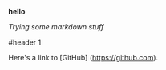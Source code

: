 **hello**

*Trying some markdown stuff*

#header 1

Here's a link to [GitHub] (https://github.com).
